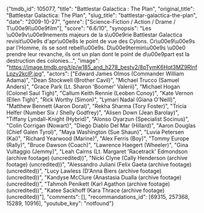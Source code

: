 {"tmdb_id": 105077, "title": "Battlestar Galactica : The Plan", "original_title": "Battlestar Galactica: The Plan", "slug_title": "battlestar-galactica-the-plan", "date": "2009-10-27", "genre": ["Science-Fiction / Action / Drame / T\u00e9l\u00e9film"], "score": "6.6/10", "synopsis": "Les \u00e9v\u00e9nements majeurs de la s\u00e9rie Battlestar Galactica revisit\u00e9s d'apr\u00e8s le point de vue des Cylons. Cr\u00e9\u00e9s par l'Homme, ils se sont rebell\u00e9s. D\u00e9termin\u00e9s \u00e0 prendre leur revanche, ils ont un plan dont le point de d\u00e9part est la destruction des colonies...", "image": "https://image.tmdb.org/t/p/w185_and_h278_bestv2/8pTymK6Hqt3MZ9RlnfLpzv2kclP.jpg", "actors": ["Edward James Olmos (Commander William Adama)", "Dean Stockwell (Brother Cavil)", "Michael Trucco (Samuel Anders)", "Grace Park (Lt. Sharon 'Boomer' Valerii)", "Michael Hogan (Colonel Saul Tigh)", "Callum Keith Rennie (Leoben Conoy)", "Kate Vernon (Ellen Tigh)", "Rick Worthy (Simon)", "Lymari Nadal (Giana O'Neill)", "Matthew Bennett (Aaron Doral)", "Rekha Sharma (Tory Foster)", "Tricia Helfer (Number Six / Shelly Godfrey)", "Alisen Down (Jean Barolay)", "Tiffany Lyndall-Knight (Hybrid)", "Alonso Oyarzun (Specialist Socinus)", "Colin Corrigan (Nowart)", "Diego Diablo Del Mar (Hillard)", "Aaron Douglas (Chief Galen Tyrol)", "Maya Washington (Sue Shaun)", "Luvia Petersen (Kai)", "Richard Yearwood (Marine)", "Alex Ferris (Boy)", "Tommy Europe (Rally)", "Bruce Dawson (Coach)", "Lawrence Haegert (Wheeler)", "Gina Vultaggio (Jemmy)", "Leah Cairns (Lt. Margaret 'Racetrack' Edmondson (archive footage) (uncredited))", "Nicki Clyne (Cally Henderson (archive footage) (uncredited))", "Alessandro Juliani (Felix Gaeta (archive footage) (uncredited))", "Lucy Lawless (D'Anna Biers (archive footage) (uncredited))", "Kandyse McClure (Anastasia Dualla (archive footage) (uncredited))", "Tahmoh Penikett (Karl Agathon (archive footage) (uncredited))", "Katee Sackhoff (Kara Thrace (archive footage) (uncredited))"], "comments": [], "recommandations_id": [69315, 257368, 15289, 10916], "youtube_key": "notfound"}